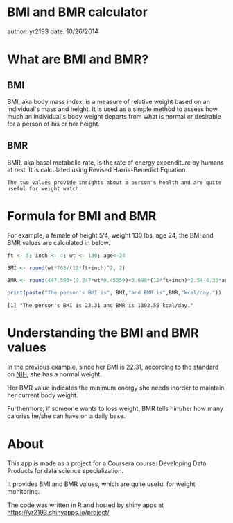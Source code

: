 BMI and BMR calculator
========================================================
author: yr2193
date: 10/26/2014

What are BMI and BMR?
========================================================

## BMI

BMI, aka body mass index, is a measure of relative weight 
based on an individual's mass and height. It is used as a
simple method to assess how much an individual's body weight 
departs from what is normal or desirable for a person of his
or her height.

## BMR

BMR, aka basal metabolic rate, is the rate of energy expenditure
by humans at rest. It is calculated using Revised Harris-Benedict Equation. 

    The two values provide insights about a person's health and are quite useful for weight watch.

Formula for BMI and BMR
========================================================

For example, a female of height 5'4, weight 130 lbs, age 24, the BMI and BMR values are calculated in below.

```r
ft <- 5; inch <- 4; wt <- 130; age<-24

BMI <- round(wt*703/(12*ft+inch)^2, 2)

BMR <- round(447.593+(9.247*wt*0.45359)+3.098*(12*ft+inch)*2.54-4.33*age,2)

print(paste("The person's BMI is", BMI,"and BMR is",BMR,"kcal/day."))
```

```
[1] "The person's BMI is 22.31 and BMR is 1392.55 kcal/day."
```


Understanding the BMI and BMR values
========================================================

In the previous example, since her BMI is 22.31, according to the standard on [NIH](http://www.nhlbi.nih.gov/health/educational/lose_wt/BMI/bmicalc.htm), she has a normal weight. 

Her BMR value indicates the minimum energy she needs inorder to maintain her current body weight.

Furthermore, if someone wants to loss weight, BMR tells him/her how many calories he/she can have on a daily base.



About
========================================================
This app is made as a project for a Coursera course: 
Developing Data Products for data science specialization.

It provides BMI and BMR values, which are quite useful for 
weight monitoring.

The code was written in R and hosted by shiny apps at 
https://yr2193.shinyapps.io/project/
